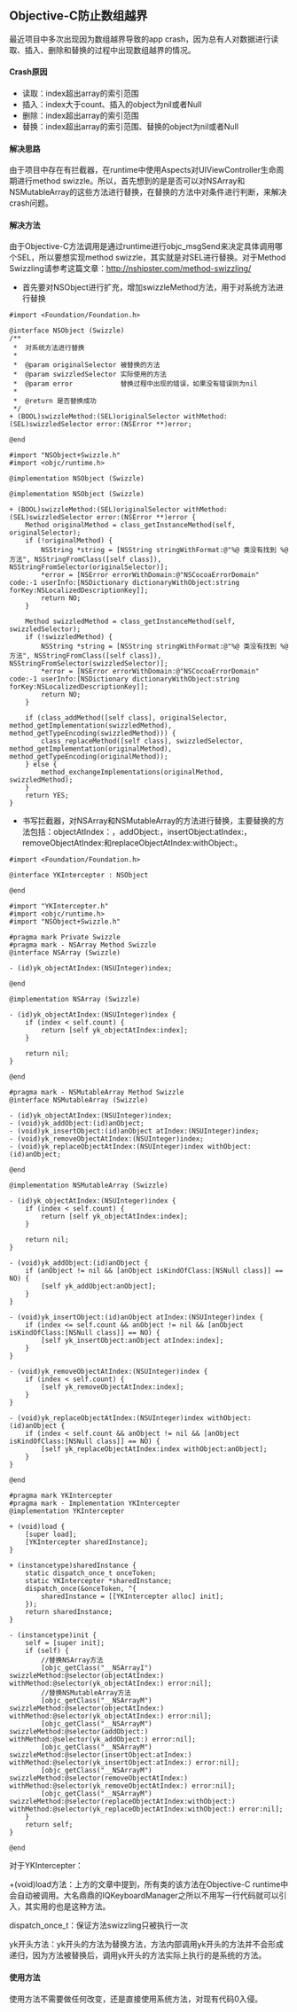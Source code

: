 ## Objective-C防止数组越界

最近项目中多次出现因为数组越界导致的app crash，因为总有人对数据进行读取、插入、删除和替换的过程中出现数组越界的情况。

#### Crash原因

- 读取：index超出array的索引范围
- 插入：index大于count、插入的object为nil或者Null
- 删除：index超出array的索引范围
- 替换：index超出array的索引范围、替换的object为nil或者Null

#### 解决思路

由于项目中存在有拦截器，在runtime中使用Aspects对UIViewController生命周期进行method swizzle。所以，首先想到的是是否可以对NSArray和NSMutableArray的这些方法进行替换，在替换的方法中对条件进行判断，来解决crash问题。

#### 解决方法

由于Objective-C方法调用是通过runtime进行objc_msgSend来决定具体调用哪个SEL，所以要想实现method swizzle，其实就是对SEL进行替换。对于Method Swizzling请参考这篇文章：http://nshipster.com/method-swizzling/

- 首先要对NSObject进行扩充，增加swizzleMethod方法，用于对系统方法进行替换

```objc
#import <Foundation/Foundation.h>

@interface NSObject (Swizzle)
/**
 *  对系统方法进行替换
 *
 *  @param originalSelector 被替换的方法
 *  @param swizzledSelector 实际使用的方法
 *  @param error            替换过程中出现的错误，如果没有错误则为nil
 *
 *  @return 是否替换成功
 */
+ (BOOL)swizzleMethod:(SEL)originalSelector withMethod:(SEL)swizzledSelector error:(NSError **)error;

@end
  
#import "NSObject+Swizzle.h"
#import <objc/runtime.h>

@implementation NSObject (Swizzle)

@implementation NSObject (Swizzle)

+ (BOOL)swizzleMethod:(SEL)originalSelector withMethod:(SEL)swizzledSelector error:(NSError **)error {
    Method originalMethod = class_getInstanceMethod(self, originalSelector);
    if (!originalMethod) {
        NSString *string = [NSString stringWithFormat:@"%@ 类没有找到 %@ 方法", NSStringFromClass([self class]), NSStringFromSelector(originalSelector)];
        *error = [NSError errorWithDomain:@"NSCocoaErrorDomain" code:-1 userInfo:[NSDictionary dictionaryWithObject:string forKey:NSLocalizedDescriptionKey]];
        return NO;
    }
    
    Method swizzledMethod = class_getInstanceMethod(self, swizzledSelector);
    if (!swizzledMethod) {
        NSString *string = [NSString stringWithFormat:@"%@ 类没有找到 %@ 方法", NSStringFromClass([self class]), NSStringFromSelector(swizzledSelector)];
        *error = [NSError errorWithDomain:@"NSCocoaErrorDomain" code:-1 userInfo:[NSDictionary dictionaryWithObject:string forKey:NSLocalizedDescriptionKey]];
        return NO;
    }
    
    if (class_addMethod([self class], originalSelector, method_getImplementation(swizzledMethod), method_getTypeEncoding(swizzledMethod))) {
        class_replaceMethod([self class], swizzledSelector, method_getImplementation(originalMethod), method_getTypeEncoding(originalMethod));
    } else {
        method_exchangeImplementations(originalMethod, swizzledMethod);
    }
    return YES;
}
```

- 书写拦截器，对NSArray和NSMutableArray的方法进行替换，主要替换的方法包括：objectAtIndex：，addObject:，insertObject:atIndex:，removeObjectAtIndex:和replaceObjectAtIndex:withObject:。

```objc
#import <Foundation/Foundation.h>

@interface YKIntercepter : NSObject

@end

#import "YKIntercepter.h"
#import <objc/runtime.h>
#import "NSObject+Swizzle.h"

#pragma mark Private Swizzle
#pragma mark - NSArray Method Swizzle
@interface NSArray (Swizzle)

- (id)yk_objectAtIndex:(NSUInteger)index;

@end

@implementation NSArray (Swizzle)

- (id)yk_objectAtIndex:(NSUInteger)index {
    if (index < self.count) {
        return [self yk_objectAtIndex:index];
    }
    
    return nil;
}

@end

#pragma mark - NSMutableArray Method Swizzle
@interface NSMutableArray (Swizzle)

- (id)yk_objectAtIndex:(NSUInteger)index;
- (void)yk_addObject:(id)anObject;
- (void)yk_insertObject:(id)anObject atIndex:(NSUInteger)index;
- (void)yk_removeObjectAtIndex:(NSUInteger)index;
- (void)yk_replaceObjectAtIndex:(NSUInteger)index withObject:(id)anObject;

@end

@implementation NSMutableArray (Swizzle)

- (id)yk_objectAtIndex:(NSUInteger)index {
    if (index < self.count) {
        return [self yk_objectAtIndex:index];
    }
    
    return nil;
}

- (void)yk_addObject:(id)anObject {
    if (anObject != nil && [anObject isKindOfClass:[NSNull class]] == NO) {
        [self yk_addObject:anObject];
    }
}

- (void)yk_insertObject:(id)anObject atIndex:(NSUInteger)index {
    if (index <= self.count && anObject != nil && [anObject isKindOfClass:[NSNull class]] == NO) {
        [self yk_insertObject:anObject atIndex:index];
    }
}

- (void)yk_removeObjectAtIndex:(NSUInteger)index {
    if (index < self.count) {
        [self yk_removeObjectAtIndex:index];
    }
}

- (void)yk_replaceObjectAtIndex:(NSUInteger)index withObject:(id)anObject {
    if (index < self.count && anObject != nil && [anObject isKindOfClass:[NSNull class]] == NO) {
        [self yk_replaceObjectAtIndex:index withObject:anObject];
    }
}

@end

#pragma mark YKIntercepter
#pragma mark - Implementation YKIntercepter
@implementation YKIntercepter

+ (void)load {
    [super load];
    [YKIntercepter sharedInstance];
}

+ (instancetype)sharedInstance {
    static dispatch_once_t onceToken;
    static YKIntercepter *sharedInstance;
    dispatch_once(&onceToken, ^{
        sharedInstance = [[YKIntercepter alloc] init];
    });
    return sharedInstance;
}

- (instancetype)init {
    self = [super init];
    if (self) {
        //替换NSArray方法
        [objc_getClass("__NSArrayI") swizzleMethod:@selector(objectAtIndex:) withMethod:@selector(yk_objectAtIndex:) error:nil];
        //替换NSMutableArray方法
        [objc_getClass("__NSArrayM") swizzleMethod:@selector(objectAtIndex:) withMethod:@selector(yk_objectAtIndex:) error:nil];
        [objc_getClass("__NSArrayM") swizzleMethod:@selector(addObject:) withMethod:@selector(yk_addObject:) error:nil];
        [objc_getClass("__NSArrayM") swizzleMethod:@selector(insertObject:atIndex:) withMethod:@selector(yk_insertObject:atIndex:) error:nil];
        [objc_getClass("__NSArrayM") swizzleMethod:@selector(removeObjectAtIndex:) withMethod:@selector(yk_removeObjectAtIndex:) error:nil];
        [objc_getClass("__NSArrayM") swizzleMethod:@selector(replaceObjectAtIndex:withObject:) withMethod:@selector(yk_replaceObjectAtIndex:withObject:) error:nil];
    }
    return self;
}

@end
```

对于YKIntercepter：

 +(void)load方法：上方的文章中提到，所有类的该方法在Objective-C runtime中会自动被调用。大名鼎鼎的IQKeyboardManager之所以不用写一行代码就可以引入，其实用的也是这种方法。

dispatch_once_t：保证方法swizzling只被执行一次

yk开头方法：yk开头的方法为替换方法，方法内部调用yk开头的方法并不会形成递归，因为方法被替换后，调用yk开头的方法实际上执行的是系统的方法。

#### 使用方法

使用方法不需要做任何改变，还是直接使用系统方法，对现有代码0入侵。